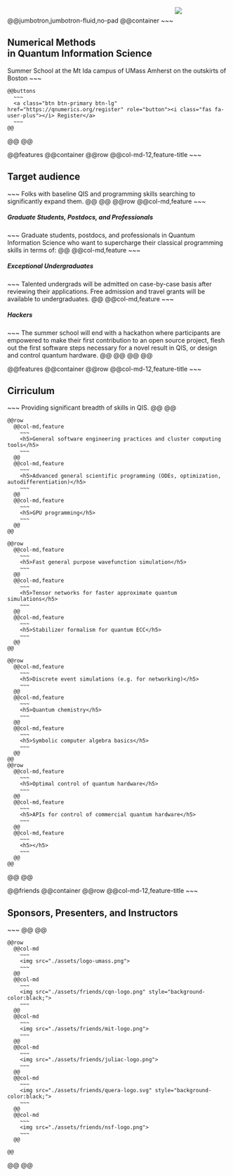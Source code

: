 <!-- Header -->
@@jumbotron,jumbotron-fluid,no-pad
  @@container
    ~~~
    <img src="./assets/logo-placeholder.png" style="max-width:60%;padding-bottom:20px"/>
    <h2>Numerical Methods <br>in Quantum Information Science</h2>
    Summer School at the Mt Ida campus of UMass Amherst on the outskirts of Boston
    ~~~

    @@buttons
      ~~~
      <a class="btn btn-primary btn-lg" href="https://qnumerics.org/register" role="button"><i class="fas fa-user-plus"></i> Register</a>
      ~~~
    @@
  @@
@@

@@features
  @@container
    @@row
      @@col-md-12,feature-title
        ~~~
        <h2>Target audience</h2>
        ~~~
        Folks with baseline QIS and programming skills searching to significantly expand them.
      @@
    @@
    @@row
      @@col-md,feature
        ~~~
        <h5>Graduate Students, Postdocs, and Professionals</h5>
        ~~~
        Graduate students, postdocs, and professionals in Quantum Information Science who want to supercharge their classical programming skills in terms of:
      @@
      @@col-md,feature
        ~~~
        <h5>Exceptional Undergraduates</h5>
        ~~~
        Talented undergrads will be admitted on case-by-case basis after reviewing their applications. Free admission and travel grants will be available to undergraduates.
      @@
      @@col-md,feature
        ~~~
        <h5>Hackers</h5>
        ~~~
        The summer school will end with a hackathon where participants are empowered to make their first contribution to an open source project, flesh out the first software steps necessary for a novel result in QIS, or design and control quantum hardware.
      @@
    @@
  @@
@@

@@features
  @@container
    @@row
      @@col-md-12,feature-title
        ~~~
        <h2>Cirriculum</h2>
        ~~~
        Providing significant breadth of skills in QIS.
      @@
    @@

    @@row
      @@col-md,feature
        ~~~
        <h5>General software engineering practices and cluster computing tools</h5>
        ~~~
      @@
      @@col-md,feature
        ~~~
        <h5>Advanced general scientific programming (ODEs, optimization, autodifferentiation)</h5>
        ~~~
      @@
      @@col-md,feature
        ~~~
        <h5>GPU programming</h5>
        ~~~
      @@
    @@

    @@row
      @@col-md,feature
        ~~~
        <h5>Fast general purpose wavefunction simulation</h5>
        ~~~
      @@
      @@col-md,feature
        ~~~
        <h5>Tensor networks for faster approximate quantum simulations</h5>
        ~~~
      @@
      @@col-md,feature
        ~~~
        <h5>Stabilizer formalism for quantum ECC</h5>
        ~~~
      @@
    @@

    @@row
      @@col-md,feature
        ~~~
        <h5>Discrete event simulations (e.g. for networking)</h5>
        ~~~
      @@
      @@col-md,feature
        ~~~
        <h5>Quantum chemistry</h5>
        ~~~
      @@
      @@col-md,feature
        ~~~
        <h5>Symbolic computer algebra basics</h5>
        ~~~
      @@
    @@
    @@row
      @@col-md,feature
        ~~~
        <h5>Optimal control of quantum hardware</h5>
        ~~~
      @@
      @@col-md,feature
        ~~~
        <h5>APIs for control of commercial quantum hardware</h5>
        ~~~
      @@
      @@col-md,feature
        ~~~
        <h5></h5>
        ~~~
      @@
    @@

  @@
@@

@@friends
  @@container
    @@row
      @@col-md-12,feature-title
        ~~~
        <h2>Sponsors, Presenters, and Instructors</h2>
        ~~~
      @@
    @@

    @@row
      @@col-md
        ~~~
        <img src="./assets/logo-umass.png">
        ~~~
      @@
      @@col-md
        ~~~
        <img src="./assets/friends/cqn-logo.png" style="background-color:black;">
        ~~~
      @@
      @@col-md
        ~~~
        <img src="./assets/friends/mit-logo.png">
        ~~~
      @@
      @@col-md
        ~~~
        <img src="./assets/friends/juliac-logo.png">
        ~~~
      @@
      @@col-md
        ~~~
        <img src="./assets/friends/quera-logo.svg" style="background-color:black;">
        ~~~
      @@
      @@col-md
        ~~~
        <img src="./assets/friends/nsf-logo.png">
        ~~~
      @@

    @@

  @@
@@

